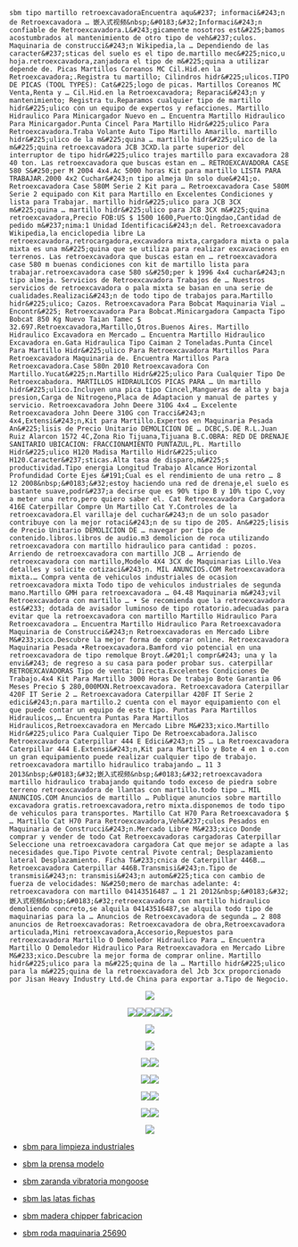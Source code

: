 
```
sbm tipo martillo retroexcavadoraEncuentra aqu&#237; informaci&#243;n de Retroexcavadora … 嵌入式视频&nbsp;&#0183;&#32;Informaci&#243;n confiable de Retroexcavadora.L&#243;gicamente nosotros est&#225;bamos acostumbrados al mantenimiento de otro tipo de veh&#237;culos. Maquinaria de construcci&#243;n Wikipedia,la … Dependiendo de las caracter&#237;sticas del suelo es el tipo de.martillo mec&#225;nico,u hoja.retroexcavadora,zanjadora el tipo de m&#225;quina a utilizar depende de. Picas Martillos Coreanos MC Cil.Hid.en la Retroexcavadora;.Registra tu martillo; Cilindros hidr&#225;ulicos.TIPO DE PICAS (TOOL TYPES): Cat&#225;logo de picas. Martillos Coreanos MC Venta,Renta y … Cil.Hid.en la Retroexcavadora; Reparaci&#243;n y mantenimiento; Registra tu.Reparamos cualquier tipo de martillo hidr&#225;ulico con un equipo de expertos y refacciones. Martillo Hidraulico Para Minicargador Nuevo en … Encuentra Martillo Hidraulico Para Minicargador.Punta Cincel Para Martillo Hidr&#225;ulico Para Retroexcavadora.Traba Volante Auto Tipo Martillo Amarillo. martillo hidr&#225;ulico de la m&#225;quina … martillo hidr&#225;ulico de la m&#225;quina retroexcavadora JCB 3CXD.la parte superior del interruptor de tipo hidr&#225;ulico trajes martillo para excavadora 28 40 ton. Las retroexcavadora que buscas estan en … RETROEXCAVADORA CASE 580 S&#250;per M 2004 4x4.Ac 5000 horas Kit para martillo LISTA PARA TRABAJAR.2000 4x2 Cuchar&#243;n tipo almeja Un solo due&#241;o. Retroexcavadora Case 580M Serie 2 Kit para … Retroexcavadora Case 580M Serie 2 equipado con Kit para Martillo en Excelentes Condiciones y lista para Trabajar. martillo hidr&#225;ulico para JCB 3CX m&#225;quina … martillo hidr&#225;ulico para JCB 3CX m&#225;quina retroexcavadora,Precio FOB:US $ 1500 1600,Puerto:Qingdao,Cantidad de pedido m&#237;nima:1 Unidad Identificaci&#243;n del. Retroexcavadora Wikipedia,la enciclopedia libre La retroexcavadora,retrocargadora,excavadora mixta,cargadora mixta o pala mixta es una m&#225;quina que se utiliza para realizar excavaciones en terrenos. Las retroexcavadora que buscas estan en … retroexcavadora case 580 m buenas condiciones con kit de martillo lista para trabajar.retroexcavadora case 580 s&#250;per k 1996 4x4 cuchar&#243;n tipo almeja. Servicios de Retroexcavadora Trabajos de … Nuestros servicios de retroexcavadora o pala mixta se basan en una serie de cualidades.Realizaci&#243;n de todo tipo de trabajos para.Martillo hidr&#225;ulico; Cazos. Retroexcavadora Para Bobcat Maquinaria Vial … Encontr&#225; Retroexcavadora Para Bobcat.Minicargadora Campacta Tipo Bobcat 850 Kg Nuevo Taian Tamec $ 32.697.Retroexcavadora,Martillo,Otros.Buenos Aires. Martillo Hidraulico Excavadora en Mercado … Encuentra Martillo Hidraulico Excavadora en.Gata Hidraulica Tipo Caiman 2 Toneladas.Punta Cincel Para Martillo Hidr&#225;ulico Para Retroexcavadora Martillos Para Retroexcavadora Maquinaria de. Encuentra Martillos Para Retroexcavadora.Case 580n 2010 Retroexcavadora Con Martillo.Yucat&#225;n.Martillo Hidr&#225;ulico Para Cualquier Tipo De Retroexcabadora. MARTILLOS HIDRAULICOS PICAS PARA … Un martillo hidr&#225;ulico.Incluyen una pica tipo Cincel,Mangueras de alta y baja presion,Carga de Nitrogeno,Placa de Adaptacion y manual de partes y servicio. Retroexcavadora John Deere 310G 4x4 … Excelente Retroexcavadora John Deere 310G con Tracci&#243;n 4x4,Extensi&#243;n,Kit para Martillo.Expertos en Maquinaria Pesada An&#225;lisis de Precio Unitario DEMOLICION DE … DCBC,S.DE R.L.Juan Ruiz Alarcon 1572 4C,Zona Rio Tijuana,Tijuana B.C.OBRA: RED DE DRENAJE SANITARIO UBICACION: FRACCIONAMIENTO PUNTAZUL,PL. Martillo Hidr&#225;ulico H120 Madisa Martillo Hidr&#225;ulico H120.Caracter&#237;sticas.Alta tasa de disparo,m&#225;s productividad.Tipo energia Longitud Trabajo Alcance Horizontal Profundidad Corte Ejes &#191;Cual es el rendimiento de una retro … 8 12 2008&nbsp;&#0183;&#32;estoy haciendo una red de drenaje,el suelo es bastante suave,podr&#237;a decirse que es 90% tipo B y 10% tipo C,voy a meter una retro,pero quiero saber el. Cat Retroexcavadora Cargadora 416E Caterpillar Compre Un Martillo Cat Y.Controles de la retroexcavadora.El varillaje del cuchar&#243;n de un solo pasador contribuye con la mejor rotaci&#243;n de su tipo de 205. An&#225;lisis de Precio Unitario DEMOLICION DE … navegar por tipo de contenido.libros.libros de audio.m3 demolicion de roca utilizando retroexcavadora con martillo hidraulico para cantidad : pozos. Arriendo de retroexcavadora con martillo JCB … Arriendo de retroexcavadora con martillo,Modelo 4X4 3CX de Maquinarias Lillo.Vea detalles y solicite cotizaci&#243;n. MIL ANUNCIOS.COM Retroexcavadora mixta.… Compra venta de vehiculos industriales de ocasion retroexcavadora mixta Todo tipo de vehiculos industriales de segunda mano.Martillo GMH para retroexcavadora … 04.48 Maquinaria m&#243;vil Retroexcavadora con martillo … • Se recomienda que la retroexcavadora est&#233; dotada de avisador luminoso de tipo rotatorio.adecuadas para evitar que la retroexcavadora con martillo Martillo Hidraulico Para Retroexcavadora … Encuentra Martillo Hidraulico Para Retroexcavadora Maquinaria de Construcci&#243;n Retroexcavadoras en Mercado Libre M&#233;xico.Descubre la mejor forma de comprar online. Retroexcavadora Maquinaria Pesada •Retroexcavadora.Bamford vio potencial en una retroexcavadora de tipo remolque Broyt.&#201;l compr&#243; una y la envi&#243; de regreso a su casa para poder probar sus. caterpillar RETROEXCAVADORAS Tipo de venta: Directa.Excelentes Condiciones De Trabajo.4x4 Kit Para Martillo 3000 Horas De trabajo Bote Garantia 06 Meses Precio $ 280,000MXN.Retroexcavadora. Retroexcavadora Caterpillar 420F IT Serie 2 … Retroexcavadora Caterpillar 420F IT Serie 2 edici&#243;n.para martillo.2 cuenta con el mayor equipamiento con el que puede contar un equipo de este tipo. Puntas Para Martillos Hidraulicos,… Encuentra Puntas Para Martillos Hidraulicos,Retroexcavadora en Mercado Libre M&#233;xico.Martillo Hidr&#225;ulico Para Cualquier Tipo De Retroexcabadora.Jalisco Retroexcavadora Caterpillar 444 E Edici&#243;n 25 … La Retroexcavadora Caterpillar 444 E.Extensi&#243;n,Kit para Martillo y Bote 4 en 1 o.con un gran equipamiento puede realizar cualquier tipo de trabajo. retroexcavadora martillo hidraulico trabajando … 11 3 2013&nbsp;&#0183;&#32;嵌入式视频&nbsp;&#0183;&#32;retroexcavadora martillo hidraulico trabajando quitando todo exceso de piedra sobre terreno retroexcavadora de llantas con martillo.todo tipo … MIL ANUNCIOS.COM Anuncios de martillo … Publique anuncios sobre martillo excavadora gratis.retroexcavadora,retro mixta.disponemos de todo tipo de vehiculos para transportes. Martillo Cat H70 Para Retroexcavadora $ … Martillo Cat H70 Para Retroexcavadora,Veh&#237;culos Pesados en Maquinaria de Construcci&#243;n.Mercado Libre M&#233;xico Donde comprar y vender de todo Cat Retroexcavadoras cargadoras Caterpillar Seleccione una retroexcavadora cargadora Cat que mejor se adapte a las necesidades que.Tipo Pivote central Pivote central; Desplazamiento lateral Desplazamiento. Ficha T&#233;cnica de Caterpillar 446B.… Retroexcavadora Caterpillar 446B.Transmisi&#243;n.Tipo de transmisi&#243;n: transmisi&#243;n autom&#225;tica con cambio de fuerza de velocidades: N&#250;mero de marchas adelante: 4: retroexcavadora con martillo 04143516487 … 1 21 2012&nbsp;&#0183;&#32;嵌入式视频&nbsp;&#0183;&#32;retroexcavadora con martillo hidraulico demoliendo concreto,se alquila 04143516487,se alquila todo tipo de maquinarias para la … Anuncios de Retroexcavadora de segunda … 2 808 anuncios de Retroexcavadoras: Retroexcavadora de obra,Retroexcavadora articulada,Mini retroexcavadora,Accesorio,Repuestos para retroexcavadora Martillo O Demoledor Hidraulico Para … Encuentra Martillo O Demoledor Hidraulico Para Retroexcavadora en Mercado Libre M&#233;xico.Descubre la mejor forma de comprar online. Martillo hidr&#225;ulico para la m&#225;quina de la … Martillo hidr&#225;ulico para la m&#225;quina de la retroexcavadora del Jcb 3cx proporcionado por Jisan Heavy Industry Ltd.de China para exportar a.Tipo de Negocio. 
```

<div align="center">

<a href="https://es-crusher.shibang-china.com/github&k=sbm+tipo+martillo+retroexcavadora"><img src="https://static.shibang-china.com/es/crusher/logo.jpg"></a>

<a href="https://es-crusher.shibang-china.com/github&k=sbm+tipo+martillo+retroexcavadora"><img src="https://static.shibang-china.com/es/crusher/index.jpg"></a><a href="https://es-crusher.shibang-china.com/material.htmlgithub&k=sbm+tipo+martillo+retroexcavadora"><img src="https://static.shibang-china.com/es/crusher/material.jpg"></a><a href="https://es-crusher.shibang-china.com/application.htmlgithub&k=sbm+tipo+martillo+retroexcavadora"><img src="https://static.shibang-china.com/es/crusher/application.jpg"></a><a href="https://es-crusher.shibang-china.com/aboutus.htmlgithub&k=sbm+tipo+martillo+retroexcavadora"><img src="https://static.shibang-china.com/es/crusher/aboutus.jpg"></a><a href="https://es-crusher.shibang-china.com/contact.htmlgithub&k=sbm+tipo+martillo+retroexcavadora"><img src="https://static.shibang-china.com/es/crusher/contact.jpg"></a>

<a href="https://es-crusher.shibang-china.com/github&k=sbm+tipo+martillo+retroexcavadora"><img src="https://static.shibang-china.com/es/crusher/banner.jpg"></a>

<a href="https://swt.shibang-china.com/github&k=sbm+tipo+martillo+retroexcavadora"><img src="https://static.shibang-china.com/es/crusher/text.jpg"></a>

<a href="https://swt.shibang-china.com/github&k=sbm+tipo+martillo+retroexcavadora"><img src="https://static.shibang-china.com/es/crusher/chat.jpg"></a><a href="https://es-crusher.shibang-china.com/contact.htmlgithub&k=sbm+tipo+martillo+retroexcavadora"><img src="https://static.shibang-china.com/es/crusher/message.jpg"></a>

<a href="https://es-crusher.shibang-china.com/products/pe.htmlgithub&k=sbm+tipo+martillo+retroexcavadora"><img src="https://static.shibang-china.com/es/crusher/pe.jpg"></a><a href="https://es-crusher.shibang-china.com/products/pf.htmlgithub&k=sbm+tipo+martillo+retroexcavadora"><img src="https://static.shibang-china.com/es/crusher/pf.jpg"></a>

<a href="https://es-crusher.shibang-china.com/products/hpt.htmlgithub&k=sbm+tipo+martillo+retroexcavadora"><img src="https://static.shibang-china.com/es/crusher/hpt.jpg"></a><a href="https://es-crusher.shibang-china.com/products/vsi.htmlgithub&k=sbm+tipo+martillo+retroexcavadora"><img src="https://static.shibang-china.com/es/crusher/vsi.jpg"></a>

<a href="https://es-crusher.shibang-china.com/products/klv.htmlgithub&k=sbm+tipo+martillo+retroexcavadora"><img src="https://static.shibang-china.com/es/crusher/klv.jpg"></a><a href="https://es-crusher.shibang-china.com/products/portable.htmlgithub&k=sbm+tipo+martillo+retroexcavadora"><img src="https://static.shibang-china.com/es/crusher/portable.jpg"></a>

<a href="https://swt.shibang-china.com/github&k=sbm+tipo+martillo+retroexcavadora"><img src="https://static.shibang-china.com/es/crusher/case.jpg"></a>

</div>


* [sbm para limpieza industriales](sbm%20para%20limpieza%20industriales.md)

* [sbm la prensa modelo](sbm%20la%20prensa%20modelo.md)

* [sbm zaranda vibratoria mongoose](sbm%20zaranda%20vibratoria%20mongoose.md)

* [sbm las latas fichas](sbm%20las%20latas%20fichas.md)

* [sbm madera chipper fabricacion](sbm%20madera%20chipper%20fabricacion.md)

* [sbm roda maquinaria 25690](sbm%20roda%20maquinaria%2025690.md)